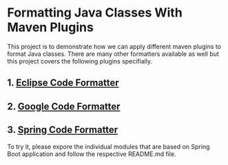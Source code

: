 # Formatting Java Classes With Maven Plugins

This project is to demonstrate how we can apply different maven plugins to format Java classes. There are many other formatters available as well but this project covers the following plugins specifially.

## 1. [Eclipse Code Formatter](https://github.com/revelc/formatter-maven-plugin)
## 2. [Google Code Formatter](https://github.com/talios/googleformatter-maven-plugin)
## 3. [Spring Code Formatter](https://github.com/talios/googleformatter-maven-plugin)

To try it, please expore the individual modules that are based on Spring Boot application and follow the respective README.md file.
